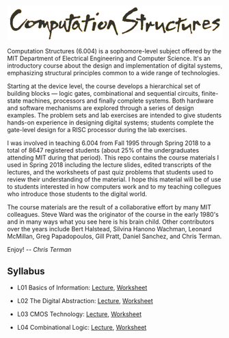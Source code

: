 <p align="center"><img src="https://github.com/computation-structures/course/blob/main/title.png?raw=true"/></p>

Computation Structures (6.004) is a sophomore-level subject offered by
the MIT Department of Electrical Engineering and Computer Science.
It's an introductory course about the design and implementation of
digital systems, emphasizing structural principles common to a wide
range of technologies.

Starting at the device level, the course develops a hierarchical set
of building blocks — logic gates, combinational and sequential
circuits, finite-state machines, processors and finally complete
systems. Both hardware and software mechanisms are explored through a
series of design examples. The problem sets and lab exercises are
intended to give students hands-on experience in designing digital
systems; students complete the gate-level design for a RISC processor
during the lab exercises.

I was involved in teaching 6.004 from Fall 1995 through Spring 2018
to a total of 8647 registered students (about 25% of the undergraduates
attending MIT during that period).  This repo contains the course materials
I used in Spring 2018 including the lecture slides, edited transcripts
of the lectures, and the worksheets of past quiz problems that students
used to review their understanding of the material.  I hope this material
will be of use to students interested in how computers work and to my teaching
collegues who introduce those students to the digital world.

The course materials are the result of a collaborative effort by many
MIT colleagues.  Steve Ward was the originator of the course in the
early 1980's and in many ways what you see here is his brain child.
Other contributors over the years include Bert Halstead, Silvina
Hanono Wachman, Leonard McMillan, Greg Papadopoulos, Gill Pratt,
Daniel Sanchez, and Chris Terman.

Enjoy! -- *Chris Terman*

## Syllabus

* L01 Basics of Information: <a href="https://github.com/computation-structures/course/blob/main/L01_Basics_of_Information.md">Lecture</a>, <a href="https://github.com/computation-structures/course/blob/main/L01_worksheet.pdf">Worksheet</a>

* L02 The Digital Abstraction: <a href="https://github.com/computation-structures/course/blob/main/L02_The_Digital_Abstraction.md">Lecture</a>, <a href="https://github.com/computation-structures/course/blob/main/L02_worksheet.pdf">Worksheet</a>

* L03 CMOS Technology: <a href="https://github.com/computation-structures/course/blob/main/L03_CMOS_Technology.md">Lecture</a>, <a href="https://github.com/computation-structures/course/blob/main/L03_worksheet.pdf">Worksheet</a>

* L04 Combinational Logic: <a href="https://github.com/computation-structures/course/blob/main/L04_Combinational_Logic.md">Lecture</a>, <a href="https://github.com/computation-structures/course/blob/main/L04_worksheet.pdf">Worksheet</a>

